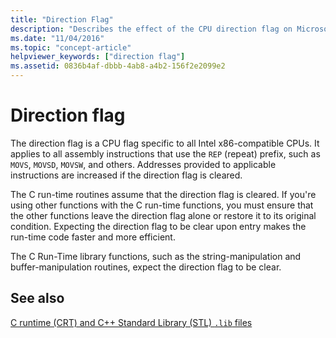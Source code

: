 ```yaml
---
title: "Direction Flag"
description: "Describes the effect of the CPU direction flag on Microsoft C runtime functions."
ms.date: "11/04/2016"
ms.topic: "concept-article"
helpviewer_keywords: ["direction flag"]
ms.assetid: 0836b4af-dbbb-4ab8-a4b2-156f2e2099e2
---
```

# Direction flag

The direction flag is a CPU flag specific to all Intel x86-compatible CPUs. It applies to all assembly instructions that use the `REP` (repeat) prefix, such as `MOVS`, `MOVSD`, `MOVSW`, and others. Addresses provided to applicable instructions are increased if the direction flag is cleared.

The C run-time routines assume that the direction flag is cleared. If you're using other functions with the C run-time functions, you must ensure that the other functions leave the direction flag alone or restore it to its original condition. Expecting the direction flag to be clear upon entry makes the run-time code faster and more efficient.

The C Run-Time library functions, such as the string-manipulation and buffer-manipulation routines, expect the direction flag to be clear.

## See also

[C runtime (CRT) and C++ Standard Library (STL) `.lib` files](./crt-library-features.md)
